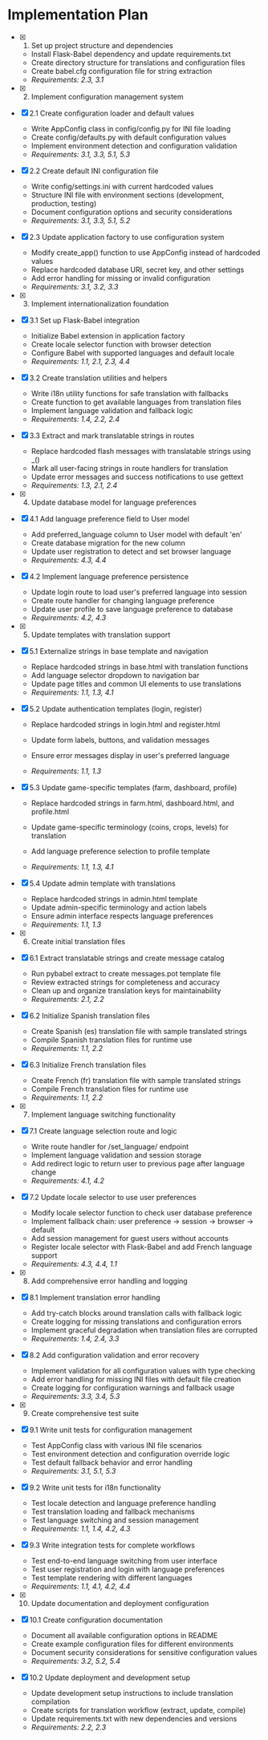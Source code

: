 # Implementation Plan

- [x] 1. Set up project structure and dependencies





  - Install Flask-Babel dependency and update requirements.txt
  - Create directory structure for translations and configuration files
  - Create babel.cfg configuration file for string extraction
  - _Requirements: 2.3, 3.1_

- [x] 2. Implement configuration management system





- [x] 2.1 Create configuration loader and default values


  - Write AppConfig class in config/config.py for INI file loading
  - Create config/defaults.py with default configuration values
  - Implement environment detection and configuration validation
  - _Requirements: 3.1, 3.3, 5.1, 5.3_

- [x] 2.2 Create default INI configuration file


  - Write config/settings.ini with current hardcoded values
  - Structure INI file with environment sections (development, production, testing)
  - Document configuration options and security considerations
  - _Requirements: 3.1, 3.3, 5.1, 5.2_



- [x] 2.3 Update application factory to use configuration system

  - Modify create_app() function to use AppConfig instead of hardcoded values
  - Replace hardcoded database URI, secret key, and other settings
  - Add error handling for missing or invalid configuration
  - _Requirements: 3.1, 3.2, 3.3_

- [x] 3. Implement internationalization foundation





- [x] 3.1 Set up Flask-Babel integration


  - Initialize Babel extension in application factory
  - Create locale selector function with browser detection
  - Configure Babel with supported languages and default locale
  - _Requirements: 1.1, 2.1, 2.3, 4.4_

- [x] 3.2 Create translation utilities and helpers


  - Write i18n utility functions for safe translation with fallbacks
  - Create function to get available languages from translation files
  - Implement language validation and fallback logic
  - _Requirements: 1.4, 2.2, 2.4_



- [x] 3.3 Extract and mark translatable strings in routes



  - Replace hardcoded flash messages with translatable strings using _()
  - Mark all user-facing strings in route handlers for translation
  - Update error messages and success notifications to use gettext
  - _Requirements: 1.3, 2.1, 2.4_

- [x] 4. Update database model for language preferences




- [x] 4.1 Add language preference field to User model


  - Add preferred_language column to User model with default 'en'
  - Create database migration for the new column
  - Update user registration to detect and set browser language
  - _Requirements: 4.3, 4.4_

- [x] 4.2 Implement language preference persistence


  - Update login route to load user's preferred language into session
  - Create route handler for changing language preference
  - Update user profile to save language preference to database
  - _Requirements: 4.2, 4.3_

- [x] 5. Update templates with translation support





- [x] 5.1 Externalize strings in base template and navigation


  - Replace hardcoded strings in base.html with translation functions
  - Add language selector dropdown to navigation bar
  - Update page titles and common UI elements to use translations
  - _Requirements: 1.1, 1.3, 4.1_



- [x] 5.2 Update authentication templates (login, register)





  - Replace hardcoded strings in login.html and register.html
  - Update form labels, buttons, and validation messages
  - Ensure error messages display in user's preferred language


  - _Requirements: 1.1, 1.3_

- [x] 5.3 Update game-specific templates (farm, dashboard, profile)





  - Replace hardcoded strings in farm.html, dashboard.html, and profile.html


  - Update game-specific terminology (coins, crops, levels) for translation
  - Add language preference selection to profile template
  - _Requirements: 1.1, 1.3, 4.1_

- [x] 5.4 Update admin template with translations





  - Replace hardcoded strings in admin.html template
  - Update admin-specific terminology and action labels
  - Ensure admin interface respects language preferences
  - _Requirements: 1.1, 1.3_

- [x] 6. Create initial translation files



- [x] 6.1 Extract translatable strings and create message catalog




  - Run pybabel extract to create messages.pot template file
  - Review extracted strings for completeness and accuracy
  - Clean up and organize translation keys for maintainability
  - _Requirements: 2.1, 2.2_

- [x] 6.2 Initialize Spanish translation files
  - Create Spanish (es) translation file with sample translated strings
  - Compile Spanish translation files for runtime use
  - _Requirements: 1.1, 2.2_

- [x] 6.3 Initialize French translation files
  - Create French (fr) translation file with sample translated strings
  - Compile French translation files for runtime use
  - _Requirements: 1.1, 2.2_

- [x] 7. Implement language switching functionality
- [x] 7.1 Create language selection route and logic
  - Write route handler for /set_language/<language> endpoint
  - Implement language validation and session storage
  - Add redirect logic to return user to previous page after language change
  - _Requirements: 4.1, 4.2_

- [x] 7.2 Update locale selector to use user preferences
  - Modify locale selector function to check user database preference
  - Implement fallback chain: user preference -> session -> browser -> default
  - Add session management for guest users without accounts
  - Register locale selector with Flask-Babel and add French language support
  - _Requirements: 4.3, 4.4, 1.1_

- [x] 8. Add comprehensive error handling and logging
- [x] 8.1 Implement translation error handling
  - Add try-catch blocks around translation calls with fallback logic
  - Create logging for missing translations and configuration errors
  - Implement graceful degradation when translation files are corrupted
  - _Requirements: 1.4, 2.4, 3.3_

- [x] 8.2 Add configuration validation and error recovery
  - Implement validation for all configuration values with type checking
  - Add error handling for missing INI files with default file creation
  - Create logging for configuration warnings and fallback usage
  - _Requirements: 3.3, 3.4, 5.3_

- [x] 9. Create comprehensive test suite
- [x] 9.1 Write unit tests for configuration management
  - Test AppConfig class with various INI file scenarios
  - Test environment detection and configuration override logic
  - Test default fallback behavior and error handling
  - _Requirements: 3.1, 5.1, 5.3_

- [x] 9.2 Write unit tests for i18n functionality
  - Test locale detection and language preference handling
  - Test translation loading and fallback mechanisms
  - Test language switching and session management
  - _Requirements: 1.1, 1.4, 4.2, 4.3_

- [x] 9.3 Write integration tests for complete workflows
  - Test end-to-end language switching from user interface
  - Test user registration and login with language preferences
  - Test template rendering with different languages
  - _Requirements: 1.1, 4.1, 4.2, 4.4_

- [x] 10. Update documentation and deployment configuration
- [x] 10.1 Create configuration documentation
  - Document all available configuration options in README
  - Create example configuration files for different environments
  - Document security considerations for sensitive configuration values
  - _Requirements: 3.2, 5.2, 5.4_

- [x] 10.2 Update deployment and development setup
  - Update development setup instructions to include translation compilation
  - Create scripts for translation workflow (extract, update, compile)
  - Update requirements.txt with new dependencies and versions
  - _Requirements: 2.2, 2.3_